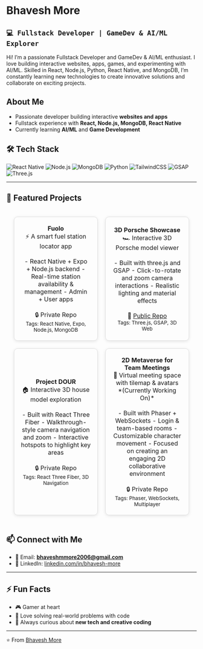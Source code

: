 # Bhavesh More
**`💻 Fullstack Developer | GameDev & AI/ML Explorer `**
---
Hi! I’m a passionate Fullstack Developer and GameDev & AI/ML enthusiast. I love building interactive websites, apps, games, and experimenting with AI/ML. Skilled in React, Node.js, Python, React Native, and MongoDB, I’m constantly learning new technologies to create innovative solutions and collaborate on exciting projects.

## About Me
- Passionate developer building interactive **websites and apps**  
- Fullstack experience with **React, Node.js, MongoDB, React Native**  
- Currently learning **AI/ML** and **Game Development**
  
## 🛠️ Tech Stack  

![React Native](https://go-skill-icons.vercel.app/api/icons?i=reactnative) ![Node.js](https://go-skill-icons.vercel.app/api/icons?i=nodejs) ![MongoDB](https://go-skill-icons.vercel.app/api/icons?i=mongodb) ![Python](https://go-skill-icons.vercel.app/api/icons?i=python) ![TailwindCSS](https://go-skill-icons.vercel.app/api/icons?i=tailwind) ![GSAP](https://go-skill-icons.vercel.app/api/icons?i=gsap) ![Three.js](https://go-skill-icons.vercel.app/api/icons?i=threejs)    

---
## 📌 Featured Projects  

<table style="border-spacing: 20px; border-collapse: separate; width:100%;">
  <tr>
    <td align="center" width="50%" style="padding:20px; border:1px solid #ddd; border-radius:10px; box-shadow:0 2px 8px rgba(0,0,0,0.1);">
      <b>Fuolo</b><br/>
      ⚡ A smart fuel station locator app  
      <br/><br/>
      - React Native + Expo + Node.js backend  
      - Real-time station availability & management  
      - Admin + User apps  
      <br/><br/>🔒 Private Repo  
      <br/><sub>Tags: React Native, Expo, Node.js, MongoDB</sub>
    </td>
    <td align="center" width="50%" style="padding:20px; border:1px solid #ddd; border-radius:10px; box-shadow:0 2px 8px rgba(0,0,0,0.1);">
      <b>3D Porsche Showcase</b><br/>
      🏎️ Interactive 3D Porsche model viewer  
      <br/><br/>
      - Built with three.js and GSAP  
      - Click-to-rotate and zoom camera interactions  
      - Realistic lighting and material effects  
      <br/><br/>🔗 <a href="https://github.com/your-username/porsche-showcase">Public Repo</a>  
      <br/><sub>Tags: Three.js, GSAP, 3D Web</sub>
    </td>
  </tr>
  <tr>
    <td align="center" width="50%" style="padding:15px; border:1px solid #ddd; border-radius:10px; box-shadow:0 2px 8px rgba(0,0,0,0.1);">
      <b>Project DOUR</b><br/>
      🏠 Interactive 3D house model exploration  
      <br/><br/>
      - Built with React Three Fiber  
      - Walkthrough-style camera navigation and zoom  
      - Interactive hotspots to highlight key areas  
      <br/><br/>🔒 Private Repo  
      <br/><sub>Tags: React Three Fiber, 3D Navigation</sub>
    </td>
    <td align="center" width="50%" style="padding:20px; border:1px solid #ddd; border-radius:10px; box-shadow:0 2px 8px rgba(0,0,0,0.1);">
      <b>2D Metaverse for Team Meetings</b><br/>
      👾 Virtual meeting space with tilemap & avatars *(Currently Working On)*  
      <br/><br/>
      - Built with Phaser + WebSockets  
      - Login & team-based rooms  
      - Customizable character movement  
      - Focused on creating an engaging 2D collaborative environment  
      <br/><br/>🔒 Private Repo  
      <br/><sub>Tags: Phaser, WebSockets, Multiplayer</sub>
    </td>
  </tr>
</table>


## 📫 Connect with Me  

- 📧 Email: **bhaveshmmore2006@gmail.com**  
- 💼 LinkedIn: [linkedin.com/in/bhavesh-more](https://linkedin.com/in/bhavesh-moree)  

---

## ⚡ Fun Facts  
- 🎮 Gamer at heart  
- 🧩 Love solving real-world problems with code  
- 🌌 Always curious about **new tech and creative coding**  

---

⭐️ From [Bhavesh More](#)
